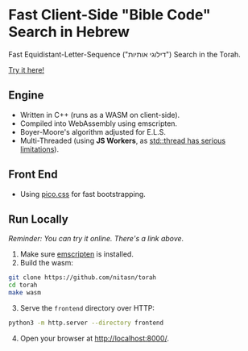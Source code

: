 # Fast Client-Side "Bible Code" Search in Hebrew
Fast Equidistant-Letter-Sequence ("דילוגי אותיות") Search in the Torah.

[Try it here!](https://nitasn.github.io/bible-code-searcher/)

## Engine
* Written in C++ (runs as a WASM on client-side).
* Compiled into WebAssembly using emscripten.
* Boyer-Moore's algorithm adjusted for E.L.S.
* Multi-Threaded (using **JS Workers**, as [std::thread has serious limitations](https://developer.mozilla.org/en-US/docs/Web/JavaScript/Reference/Global_Objects/SharedArrayBuffer#security_requirements)).

## Front End
 * Using [pico.css](picocss.com) for fast bootstrapping.

## Run Locally
*Reminder: You can try it online. There's a link above.*

1. Make sure [emscripten](https://emscripten.org/) is installed.
2. Build the wasm:
```bash
git clone https://github.com/nitasn/torah
cd torah
make wasm
```
3. Serve the `frontend` directory over HTTP:
```bash
python3 -m http.server --directory frontend
```
4. Open your browser at [http://localhost:8000/](http://localhost:8000/).
